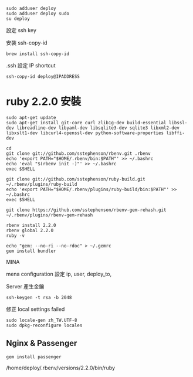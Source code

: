 ``` shell
sudo adduser deploy
sudo adduser deploy sudo
su deploy
```

設定 ssh key

安裝 ssh-copy-id
```
brew install ssh-copy-id
```

.ssh 設定 IP shortcut
```
ssh-copy-id deploy@IPADDRESS
```

# ruby 2.2.0 安裝

```
sudo apt-get update
sudo apt-get install git-core curl zlib1g-dev build-essential libssl-dev libreadline-dev libyaml-dev libsqlite3-dev sqlite3 libxml2-dev libxslt1-dev libcurl4-openssl-dev python-software-properties libffi-dev
```

```
cd
git clone git://github.com/sstephenson/rbenv.git .rbenv
echo 'export PATH="$HOME/.rbenv/bin:$PATH"' >> ~/.bashrc
echo 'eval "$(rbenv init -)"' >> ~/.bashrc
exec $SHELL

git clone git://github.com/sstephenson/ruby-build.git ~/.rbenv/plugins/ruby-build
echo 'export PATH="$HOME/.rbenv/plugins/ruby-build/bin:$PATH"' >> ~/.bashrc
exec $SHELL

git clone https://github.com/sstephenson/rbenv-gem-rehash.git ~/.rbenv/plugins/rbenv-gem-rehash

rbenv install 2.2.0
rbenv global 2.2.0
ruby -v
```

```
echo "gem: --no-ri --no-rdoc" > ~/.gemrc
gem install bundler
```



MINA

mena configuration 設定
ip, user, deploy_to,


Server 產生金鑰
```
ssh-keygen -t rsa -b 2048
```


修正 local settings failed
```
sudo locale-gen zh_TW.UTF-8
sudo dpkg-reconfigure locales
```

## Nginx & Passenger

```
gem install passenger
```


/home/deploy/.rbenv/versions/2.2.0/bin/ruby